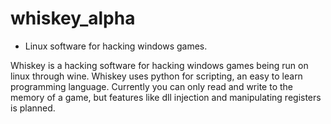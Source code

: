 # whiskey_alpha
- Linux software for hacking windows games.


Whiskey is a hacking software for hacking windows games being run on linux through wine. Whiskey uses python for scripting, an easy to learn programming language.
Currently you can only read and write to the memory of a game, but features like dll injection and manipulating registers is planned.

